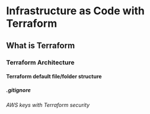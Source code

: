 # Infrastructure as Code with Terraform
## What is Terraform
### Terraform Architecture
#### Terraform default file/folder structure
##### .gitignore
###### AWS keys with Terraform security
